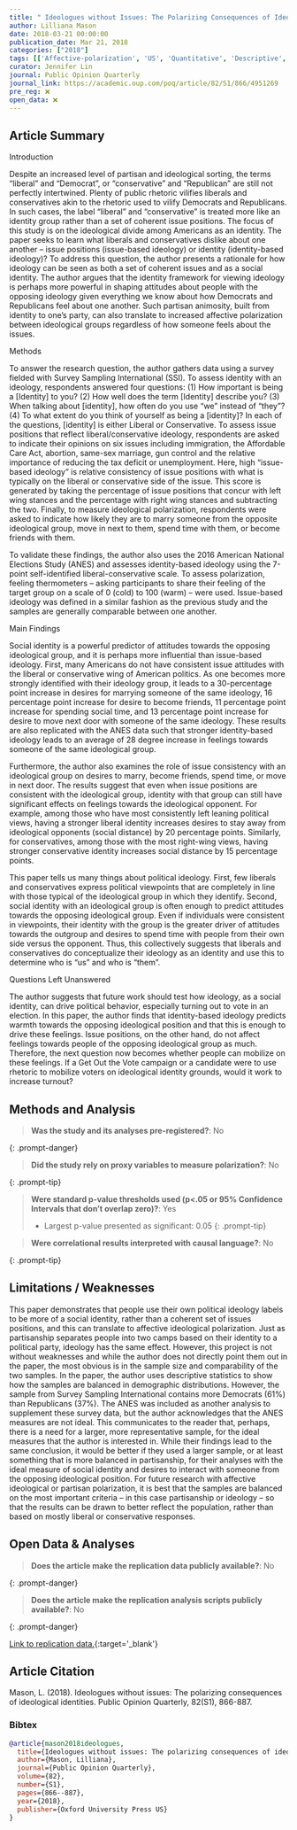 ```yaml
---
title: " Ideologues without Issues: The Polarizing Consequences of Ideological Identities"
author: Lilliana Mason
date: 2018-03-21 00:00:00
publication_date: Mar 21, 2018
categories: ["2018"]
tags: [['Affective-polarization', 'US', 'Quantitative', 'Descriptive', 'ANES']]
curator: Jennifer Lin
journal: Public Opinion Quarterly
journal_link: https://academic.oup.com/poq/article/82/S1/866/4951269
pre_reg: ❌
open_data: ❌
---
```


## Article Summary

Introduction

Despite an increased level of <span class="glosstag" data-key="Partisan">partisan</span> and ideological sorting, the terms “liberal” and “Democrat”, or “conservative” and “Republican” are still not perfectly intertwined. Plenty of public rhetoric vilifies liberals and conservatives akin to the rhetoric used to vilify Democrats and Republicans. In such cases, the label “liberal” and “conservative” is treated more like an identity group rather than a set of coherent issue positions. The focus of this study is on the ideological divide among Americans as an identity. The paper seeks to learn what liberals and conservatives dislike about one another – issue positions (issue-based <span class="glosstag" data-key="Ideology">ideology</span>) or identity (identity-based <span class="glosstag" data-key="Ideology">ideology</span>)? To address this question, the author presents a rationale for how <span class="glosstag" data-key="Ideology">ideology</span> can be seen as both a set of coherent issues and as a social identity. The author argues that the identity framework for viewing <span class="glosstag" data-key="Ideology">ideology</span> is perhaps more powerful in shaping attitudes about people with the opposing <span class="glosstag" data-key="Ideology">ideology</span> given everything we know about how Democrats and Republicans feel about one another. Such <span class="glosstag" data-key="Partisan">partisan</span> animosity, built from identity to one’s party, can also translate to increased <span class="glosstag" data-key="Affective Polarization">affective polarization</span> between ideological groups regardless of how someone feels about the issues. 

Methods

To answer the research question, the author gathers data using a survey fielded with Survey Sampling International (SSI). To assess identity with an <span class="glosstag" data-key="Ideology">ideology</span>, respondents answered four questions: (1) How important is being a [Identity] to you? (2) How well does the term [Identity] describe you? (3) When talking about [identity], how often do you use “we” instead of “they”? (4) To what extent do you think of yourself as being a [identity]? In each of the questions, [identity] is either Liberal or Conservative. To assess issue positions that reflect liberal/conservative <span class="glosstag" data-key="Ideology">ideology</span>, respondents are asked to indicate their opinions on six issues including immigration, the Affordable Care Act, abortion, same-sex marriage, gun control and the relative importance of reducing the tax deficit or unemployment. Here, high “issue-based <span class="glosstag" data-key="Ideology">ideology</span>” is relative consistency of issue positions with what is typically on the liberal or conservative side of the issue. This score is generated by taking the percentage of issue positions that concur with left wing stances and the percentage with right wing stances and subtracting the two. Finally, to measure ideological polarization, respondents were asked to indicate how likely they are to marry someone from the opposite ideological group, move in next to them, spend time with them, or become friends with them. 

To validate these findings, the author also uses the 2016 American National Elections Study (<span class="glosstag" data-key="ANES">ANES</span>) and assesses identity-based <span class="glosstag" data-key="Ideology">ideology</span> using the 7-point self-identified liberal-conservative scale. To assess polarization, feeling thermometers – asking participants to share their feeling of the target group on a scale of 0 (cold) to 100 (warm) – were used. Issue-based <span class="glosstag" data-key="Ideology">ideology</span> was defined in a similar fashion as the previous study and the samples are generally comparable between one another.

Main Findings

Social identity is a powerful predictor of attitudes towards the opposing ideological group, and it is perhaps more influential than issue-based <span class="glosstag" data-key="Ideology">ideology</span>. First, many Americans do not have consistent issue attitudes with the liberal or conservative wing of American politics. As one becomes more strongly identified with their <span class="glosstag" data-key="Ideology">ideology</span> group, it leads to a 30-percentage point increase in desires for marrying someone of the same <span class="glosstag" data-key="Ideology">ideology</span>, 16 percentage point increase for desire to become friends, 11 percentage point increase for spending social time, and 13 percentage point increase for desire to move next door with someone of the same <span class="glosstag" data-key="Ideology">ideology</span>. These results are also replicated with the <span class="glosstag" data-key="ANES">ANES</span> data such that stronger identity-based <span class="glosstag" data-key="Ideology">ideology</span> leads to an average of 28 degree increase in feelings towards someone of the same ideological group. 

Furthermore, the author also examines the role of issue consistency with an ideological group on desires to marry, become friends, spend time, or move in next door. The results suggest that even when issue positions are consistent with the ideological group, identity with that group can still have significant effects on feelings towards the ideological opponent. For example, among those who have most consistently left leaning political views, having a stronger liberal identity increases desires to stay away from ideological opponents (social distance) by 20 percentage points. Similarly, for conservatives, among those with the most right-wing views, having stronger conservative identity increases social distance by 15 percentage points.

This paper tells us many things about political <span class="glosstag" data-key="Ideology">ideology</span>. First, few liberals and conservatives express political viewpoints that are completely in line with those typical of the ideological group in which they identify. Second, social identity with an ideological group is often enough to predict attitudes towards the opposing ideological group. Even if individuals were consistent in viewpoints, their identity with the group is the greater driver of attitudes towards the outgroup and desires to spend time with people from their own side versus the opponent. Thus, this collectively suggests that liberals and conservatives do conceptualize their <span class="glosstag" data-key="Ideology">ideology</span> as an identity and use this to determine who is “us” and who is “them”.

Questions Left Unanswered 

The author suggests that future work should test how <span class="glosstag" data-key="Ideology">ideology</span>, as a social identity, can drive political behavior, especially turning out to vote in an election. In this paper, the author finds that identity-based <span class="glosstag" data-key="Ideology">ideology</span> predicts warmth towards the opposing ideological position and that this is enough to drive these feelings. Issue positions, on the other hand, do not affect feelings towards people of the opposing ideological group as much. Therefore, the next question now becomes whether people can mobilize on these feelings. If a Get Out the Vote campaign or a candidate were to use rhetoric to mobilize voters on ideological identity grounds, would it work to increase turnout?

## Methods and Analysis

> **Was the study and its analyses pre-registered?**: No
> 
{: .prompt-danger}

> **Did the study rely on proxy variables to measure polarization?**: No
> 
{: .prompt-tip}


> **Were standard p-value thresholds used (p<.05 or 95% Confidence Intervals that don’t overlap zero)?**: Yes
>
> - Largest p-value presented as significant: 0.05
{: .prompt-tip}

> **Were correlational results interpreted with causal language?**: No
> 
{: .prompt-tip}

## Limitations / Weaknesses

This paper demonstrates that people use their own political <span class="glosstag" data-key="Ideology">ideology</span> labels to be more of a social identity, rather than a coherent set of issues positions, and this can translate to affective ideological polarization. Just as partisanship separates people into two camps based on their identity to a political party, <span class="glosstag" data-key="Ideology">ideology</span> has the same effect. However, this project is not without weaknesses and while the author does not directly point them out in the paper, the most obvious is in the sample size and comparability of the two samples. In the paper, the author uses descriptive statistics to show how the samples are balanced in demographic distributions. However, the sample from Survey Sampling International contains more Democrats (61%) than Republicans (37%). The <span class="glosstag" data-key="ANES">ANES</span> was included as another analysis to supplement these survey data, but the author acknowledges that the <span class="glosstag" data-key="ANES">ANES</span> measures are not ideal. This communicates to the reader that, perhaps, there is a need for a larger, more representative sample, for the ideal measures that the author is interested in. While their findings lead to the same conclusion, it would be better if they used a larger sample, or at least something that is more balanced in partisanship, for their analyses with the ideal measure of social identity and desires to interact with someone from the opposing ideological position. For future research with affective ideological or <span class="glosstag" data-key="Partisan">partisan</span> polarization, it is best that the samples are balanced on the most important criteria – in this case partisanship or <span class="glosstag" data-key="Ideology">ideology</span> – so that the results can be drawn to better reflect the population, rather than based on mostly liberal or conservative responses.

## Open Data & Analyses

> **Does the article make the replication data publicly available?**: No
> 
{: .prompt-danger}

> **Does the article make the replication analysis scripts publicly available?**: No
> 
{: .prompt-danger}


[Link to replication data.](N/A){:target='_blank'}

## Article Citation

Mason, L. (2018). Ideologues without issues: The polarizing consequences of ideological identities. Public Opinion Quarterly, 82(S1), 866-887.

### Bibtex

```bibtex
@article{mason2018ideologues,
  title={Ideologues without issues: The polarizing consequences of ideological identities},
  author={Mason, Lilliana},
  journal={Public Opinion Quarterly},
  volume={82},
  number={S1},
  pages={866--887},
  year={2018},
  publisher={Oxford University Press US}
}

```

